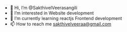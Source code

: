 - 👋 Hi, I’m @SakthivelVeerasangili
- 👀 I’m interested in Website development
- 🌱 I’m currently learning reactjs Frontend development
- 📫 How to reach me sakthivelveeraa@gmail.com

<!---
SakthivelVeerasangili/SakthivelVeerasangili is a ✨ special ✨ repository because its `README.md` (this file) appears on your GitHub profile.
You can click the Preview link to take a look at your changes.
--->
